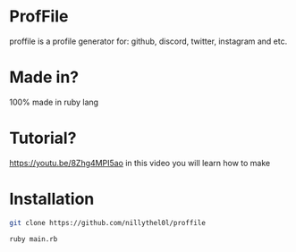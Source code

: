 # ProfFile
proffile is a profile generator for: github, discord, twitter, instagram and etc.

# Made in?
100% made in ruby lang

# Tutorial?
https://youtu.be/8Zhg4MPI5ao
in this video you will learn how to make

# Installation
```sh
git clone https://github.com/nillythel0l/proffile
```
```sh
ruby main.rb
```